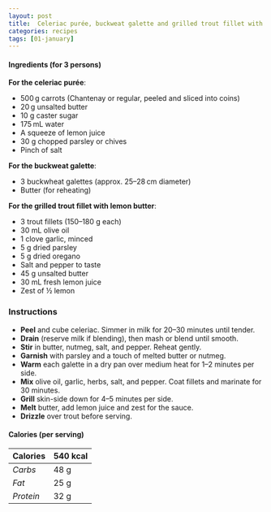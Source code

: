 ```yaml
---
layout: post
title:  Celeriac purée, buckweat galette and grilled trout fillet with lemon butter
categories: recipes
tags: [01-january]
---
```


#### Ingredients (for 3 persons)

**For the celeriac purée**:
- 500 g carrots (Chantenay or regular, peeled and sliced into coins)
- 20 g unsalted butter
- 10 g caster sugar
- 175 mL water
- A squeeze of lemon juice
- 30 g chopped parsley or chives
- Pinch of salt

**For the buckweat galette**:
- 3 buckwheat galettes (approx. 25–28 cm diameter)
- Butter (for reheating)

**For the grilled trout fillet with lemon butter**:
- 3 trout fillets (150–180 g each)
- 30 mL olive oil
- 1 clove garlic, minced
- 5 g dried parsley
- 5 g dried oregano
- Salt and pepper to taste
- 45 g unsalted butter
- 30 mL fresh lemon juice
- Zest of ½ lemon

### Instructions

- **Peel** and cube celeriac. Simmer in milk for 20–30 minutes until tender.
- **Drain** (reserve milk if blending), then mash or blend until smooth.
- **Stir** in butter, nutmeg, salt, and pepper. Reheat gently.
- **Garnish** with parsley and a touch of melted butter or nutmeg.
- **Warm** each galette in a dry pan over medium heat for 1–2 minutes per side.
- **Mix** olive oil, garlic, herbs, salt, and pepper. Coat fillets and marinate for 30 minutes.
- **Grill** skin-side down for 4–5 minutes per side.
- **Melt** butter, add lemon juice and zest for the sauce.
- **Drizzle** over trout before serving.

#### Calories (per serving)

| **Calories** | 540 kcal |
| ----------- | ----------- |
| *Carbs*     | 48 g       |
| *Fat*       | 25 g       |
| *Protein*   | 32 g        |
